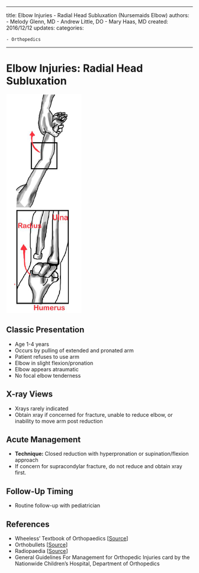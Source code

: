 - - -

title: Elbow Injuries - Radial Head Subluxation (Nursemaids Elbow)
authors:
    \- Melody Glenn, MD
    \- Andrew Little, DO
    \- Mary Haas, MD
created: 2016/12/12
updates:
categories:

    - Orthopedics

- - -

# Elbow Injuries: Radial Head Subluxation

![Radial head subluxation drawing](image-1.png)

## Classic Presentation

- Age 1-4 years
- Occurs by pulling of extended and pronated arm
- Patient refuses to use arm
- Elbow in slight flexion/pronation
- Elbow appears atraumatic
- No focal elbow tenderness

## X-ray Views

- Xrays rarely indicated
- Obtain xray if concerned for fracture, unable to reduce elbow, or inability to move arm post reduction

## Acute Management

- **Technique:** Closed reduction with hyperpronation or supination/flexion approach
- If concern for supracondylar fracture, do not reduce and obtain xray first.

## Follow-Up Timing

- Routine follow-up with pediatrician

## References

- Wheeless’ Textbook of Orthopaedics \[[Source](http://Wheelessonline.com)]
- Orthobullets \[[Source](http://OrthoBullets.com)]
- Radiopaedia \[[Source](http://Radiopaedia.org)]
- General Guidelines For Management for Orthopedic Injuries card by the Nationwide Children’s Hospital, Department of Orthopedics
